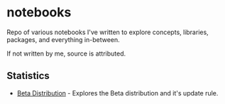 # notebooks
Repo of various notebooks I've written to explore concepts, libraries, packages, and everything in-between.

If not written by me, source is attributed. 

## Statistics
* [Beta Distribution](notebooks/beta_distribution.ipynb) - Explores the Beta distribution and it's update rule.

